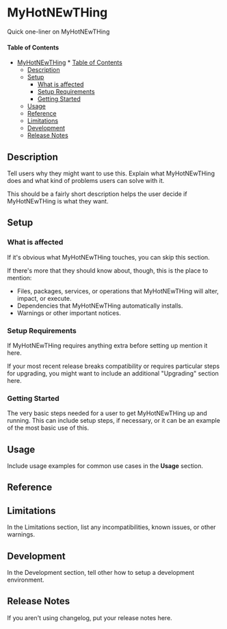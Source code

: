# MyHotNEwTHing

Quick one-liner on MyHotNEwTHing

#### Table of Contents

* [MyHotNEwTHing](#myhotnewthing)
      * [Table of Contents](#table-of-contents)
  * [Description](#description)
  * [Setup](#setup)
    * [What is  affected](#what-is--affected)
    * [Setup Requirements](#setup-requirements)
    * [Getting Started](#getting-started)
  * [Usage](#usage)
  * [Reference](#reference)
  * [Limitations](#limitations)
  * [Development](#development)
  * [Release Notes](#release-notes)

## Description

Tell users why they might want to use this. Explain what MyHotNEwTHing does and what kind of problems users can solve with it.

This should be a fairly short description helps the user decide if MyHotNEwTHing is what they want.

## Setup

### What is  affected

If it's obvious what MyHotNEwTHing touches, you can skip this section.

If there's more that they should know about, though, this is the place to mention:

* Files, packages, services, or operations that MyHotNEwTHing will alter, impact, or execute.
* Dependencies that MyHotNEwTHing automatically installs.
* Warnings or other important notices.

### Setup Requirements

If MyHotNEwTHing requires anything extra before setting up mention it here.

If your most recent release breaks compatibility or requires particular steps for upgrading, you might want to include an additional "Upgrading" section here.

### Getting Started

The very basic steps needed for a user to get MyHotNEwTHing up and running. This can include setup steps, if necessary, or it can be an example of the most basic use of this.

## Usage

Include usage examples for common use cases in the **Usage** section.

## Reference

## Limitations

In the Limitations section, list any incompatibilities, known issues, or other warnings.

## Development

In the Development section, tell other how to setup a development environment.

## Release Notes

If you aren't using changelog, put your release notes here.
